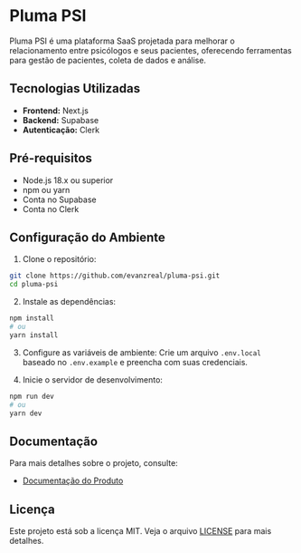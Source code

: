 # Pluma PSI

Pluma PSI é uma plataforma SaaS projetada para melhorar o relacionamento entre psicólogos e seus pacientes, oferecendo ferramentas para gestão de pacientes, coleta de dados e análise.

## Tecnologias Utilizadas

- **Frontend:** Next.js
- **Backend:** Supabase
- **Autenticação:** Clerk

## Pré-requisitos

- Node.js 18.x ou superior
- npm ou yarn
- Conta no Supabase
- Conta no Clerk

## Configuração do Ambiente

1. Clone o repositório:
```bash
git clone https://github.com/evanzreal/pluma-psi.git
cd pluma-psi
```

2. Instale as dependências:
```bash
npm install
# ou
yarn install
```

3. Configure as variáveis de ambiente:
Crie um arquivo `.env.local` baseado no `.env.example` e preencha com suas credenciais.

4. Inicie o servidor de desenvolvimento:
```bash
npm run dev
# ou
yarn dev
```

## Documentação

Para mais detalhes sobre o projeto, consulte:
- [Documentação do Produto](./prd.md)

## Licença

Este projeto está sob a licença MIT. Veja o arquivo [LICENSE](./LICENSE) para mais detalhes. 